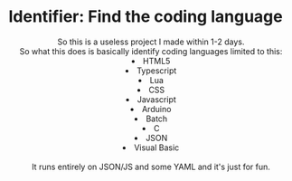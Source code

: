 # Identifier: Find the coding language
<center>
So this is a useless project I made within 1-2 days.
<br>
So what this does is basically identify coding languages limited to this:
<br>
<li>HTML5</li>
<li>Typescript</li>
<li>Lua</li>
<li>CSS</li>
<li>Javascript</li>
  <li>Arduino</li>
  <li>Batch</li>
  <li>C</li>
  <li>JSON</li>
  <li>Visual Basic</li>
<br>
  <summary> It runs entirely on JSON/JS and some YAML and it's just for fun. </summary>
</center>
